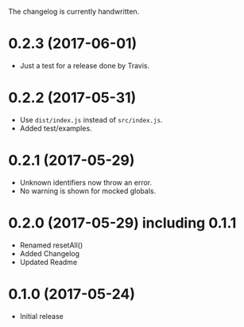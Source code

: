 The changelog is currently handwritten.

# 0.2.3 (2017-06-01)

- Just a test for a release done by Travis.

# 0.2.2 (2017-05-31)

- Use `dist/index.js` instead of `src/index.js`.
- Added test/examples.

# 0.2.1 (2017-05-29)

- Unknown identifiers now throw an error.
- No warning is shown for mocked globals.

# 0.2.0 (2017-05-29) including 0.1.1

- Renamed resetAll()
- Added Changelog
- Updated Readme

# 0.1.0 (2017-05-24)

- Initial release

